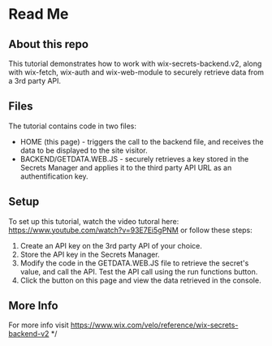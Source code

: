# Read Me

## About this repo
This tutorial demonstrates how to work with wix-secrets-backend.v2, along with wix-fetch, wix-auth and wix-web-module to securely retrieve data from a 3rd party API.  

## Files
The tutorial contains code in two files: 
- HOME (this page) - triggers the call to the backend file, and receives the data to be displayed to the site visitor.
- BACKEND/GETDATA.WEB.JS - securely retrieves a key stored in the Secrets Manager and applies it to the third party API URL as an authentification key.

## Setup
To set up this tutorial, watch the video tutoral here: https://www.youtube.com/watch?v=93E7Ei5gPNM 
or follow these steps:
1. Create an API key on the 3rd party API of your choice.
2. Store the API key in the Secrets Manager.
3. Modify the code in the GETDATA.WEB.JS file to retrieve the secret's value, and call the API. Test the API call using the run functions button. 
4. Click the button on this page and view the data retrieved in the console.

## More Info
For more info visit https://www.wix.com/velo/reference/wix-secrets-backend-v2
*/
